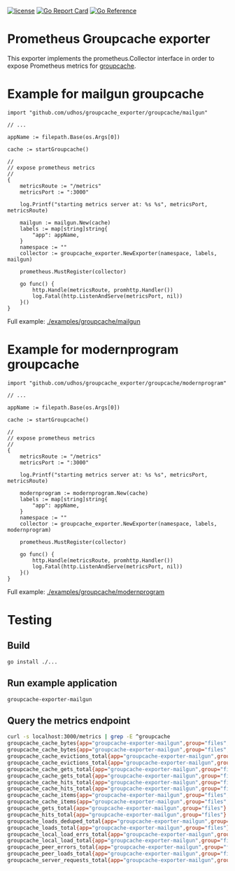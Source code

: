 [![license](http://img.shields.io/badge/license-MIT-blue.svg)](https://github.com/udhos/groupcache_exporter/blob/main/LICENSE)
[![Go Report Card](https://goreportcard.com/badge/github.com/udhos/groupcache_exporter)](https://goreportcard.com/report/github.com/udhos/groupcache_exporter)
[![Go Reference](https://pkg.go.dev/badge/github.com/udhos/groupcache_exporter.svg)](https://pkg.go.dev/github.com/udhos/groupcache_exporter)

# Prometheus Groupcache exporter

This exporter implements the prometheus.Collector interface in order to expose Prometheus metrics for [groupcache](https://github.com/golang/groupcache).

# Example for mailgun groupcache

```golang
import "github.com/udhos/groupcache_exporter/groupcache/mailgun"

// ...

appName := filepath.Base(os.Args[0])

cache := startGroupcache()

//
// expose prometheus metrics
//
{
    metricsRoute := "/metrics"
    metricsPort := ":3000"

    log.Printf("starting metrics server at: %s %s", metricsPort, metricsRoute)

    mailgun := mailgun.New(cache)
    labels := map[string]string{
        "app": appName,
    }
    namespace := ""
    collector := groupcache_exporter.NewExporter(namespace, labels, mailgun)

    prometheus.MustRegister(collector)

    go func() {
        http.Handle(metricsRoute, promhttp.Handler())
        log.Fatal(http.ListenAndServe(metricsPort, nil))
    }()
}
```

Full example: [./examples/groupcache/mailgun](./examples/groupcache/mailgun)

# Example for modernprogram groupcache

```golang
import "github.com/udhos/groupcache_exporter/groupcache/modernprogram"

// ...

appName := filepath.Base(os.Args[0])

cache := startGroupcache()

//
// expose prometheus metrics
//
{
    metricsRoute := "/metrics"
    metricsPort := ":3000"

    log.Printf("starting metrics server at: %s %s", metricsPort, metricsRoute)

    modernprogram := modernprogram.New(cache)
    labels := map[string]string{
        "app": appName,
    }
    namespace := ""
    collector := groupcache_exporter.NewExporter(namespace, labels, modernprogram)

    prometheus.MustRegister(collector)

    go func() {
        http.Handle(metricsRoute, promhttp.Handler())
        log.Fatal(http.ListenAndServe(metricsPort, nil))
    }()
}
```

Full example: [./examples/groupcache/modernprogram](./examples/groupcache/modernprogram)

# Testing

## Build

    go install ./...

## Run example application

    groupcache-exporter-mailgun

## Query the metrics endpoint

```bash
curl -s localhost:3000/metrics | grep -E ^groupcache
groupcache_cache_bytes{app="groupcache-exporter-mailgun",group="files",type="hot"} 0
groupcache_cache_bytes{app="groupcache-exporter-mailgun",group="files",type="main"} 2954
groupcache_cache_evictions_total{app="groupcache-exporter-mailgun",group="files",type="hot"} 0
groupcache_cache_evictions_total{app="groupcache-exporter-mailgun",group="files",type="main"} 1
groupcache_cache_gets_total{app="groupcache-exporter-mailgun",group="files",type="hot"} 4
groupcache_cache_gets_total{app="groupcache-exporter-mailgun",group="files",type="main"} 16
groupcache_cache_hits_total{app="groupcache-exporter-mailgun",group="files",type="hot"} 0
groupcache_cache_hits_total{app="groupcache-exporter-mailgun",group="files",type="main"} 12
groupcache_cache_items{app="groupcache-exporter-mailgun",group="files",type="hot"} 0
groupcache_cache_items{app="groupcache-exporter-mailgun",group="files",type="main"} 1
groupcache_gets_total{app="groupcache-exporter-mailgun",group="files"} 14
groupcache_hits_total{app="groupcache-exporter-mailgun",group="files"} 12
groupcache_loads_deduped_total{app="groupcache-exporter-mailgun",group="files"} 2
groupcache_loads_total{app="groupcache-exporter-mailgun",group="files"} 2
groupcache_local_load_errs_total{app="groupcache-exporter-mailgun",group="files"} 0
groupcache_local_load_total{app="groupcache-exporter-mailgun",group="files"} 2
groupcache_peer_errors_total{app="groupcache-exporter-mailgun",group="files"} 0
groupcache_peer_loads_total{app="groupcache-exporter-mailgun",group="files"} 0
groupcache_server_requests_total{app="groupcache-exporter-mailgun",group="files"} 0
```
